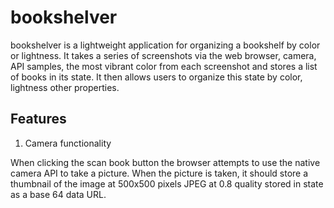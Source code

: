 # bookshelver

bookshelver is a lightweight application for organizing a bookshelf by color or lightness.
It takes a series of screenshots via the web browser, camera, API samples, the most vibrant color from each screenshot and stores a list of books in its state.
It then allows users to organize this state by color, lightness other properties.

## Features

1. Camera functionality

When clicking the scan book button the browser attempts to use the native camera API to take a picture.
When the picture is taken, it should store a thumbnail of the image at 500x500 pixels JPEG at 0.8 quality stored in state as a base 64 data URL.
